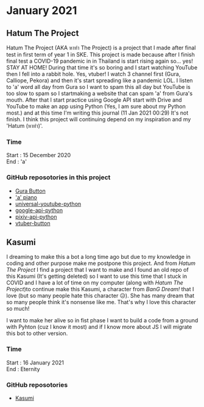 # January 2021

## Hatum The Project

Hatum The Project (AKA หาทำ The Project) is a project that I made after final test in first term of year 1 in SKE. This project is made because after I finish final test a COVID-19 pandemic in in Thailand is start rising again so... yes! STAY AT HOME! During that time it's so boring and I start watching YouTube then I fell into a rabbit hole. Yes, vtuber! I watch 3 channel first (Gura, Calliope, Pekora) and then it's start spreading like a pandemic LOL. I listen to 'a' word all day from Gura so I want to spam this all day but YouTube is too slow to spam so I startmaking a website that can spam 'a' from Gura's mouth. After that I start practice using Google API start with Drive and YouTube to make an app using Python (Yes, I am sure about my Python most.) and at this time I'm writing this journal (11 Jan 2021 00:29) It's not finish. I think this project will continuing depend on my inspiration and my 'Hatum (หาทำ)'.

### Time

Start : 15 December 2020<br>
End : 'a'

### GitHub reposotories in this project

- [Gura Button](https://github.com/HelloYeew/gura-button)
- ['a' piano](https://github.com/HelloYeew/a-piano)
- [universal-youtube-python](https://github.com/HelloYeew/universal-youtube-python)
- [google-api-python](https://github.com/HelloYeew/google-api-python)
- [pixiv-api-python](https://github.com/HelloYeew/pixiv-api-python)
- [vtuber-button](https://github.com/HelloYeew/vtuber-button)

## Kasumi

I dreaming to make this a bot a long time ago but due to my knowledge in coding and other purpose make me postpone this project. And from *Hatum The Project* I find a project that I want to make and I found an old repo of this Kasumi (It's getting deleted) so I want to use this time that I stuck in COVID and I have a lot of time on my computer (along with *Hatum The Project*)to continue make this Kasumi, a character from *BanG Dream!* that I love (but so many people hate this character 😥). She has many dream that so many people think it's nonsense like me. That's why I love this character so much!

I want to make her alive so in fist phase I want to build a code from a ground with Pyhton (cuz I know it most) and if I know more about JS I will migrate this bot to other version.

### Time

Start : 16 January 2021<br>
End : Eternity

### GitHub reposotories
- [Kasumi](https://github.com/HelloYeew/kasumi)

